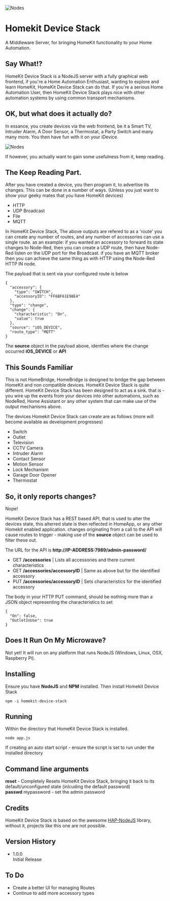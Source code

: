
![Nodes](https://github.com/marcus-j-davies/Homekit-Device-Stack/blob/master/HKDS.png?raw=true)
# Homekit Device Stack
A Middleware Server, for bringing HomeKit functionality to your Home Automation.

 ## Say What!?
HomeKit Device Stack is a NodeJS server with a fully graphical web frontend, if you're a Home Automation Enthusiast, wanting to explore and learn HomeKit, HomeKit Device Stack can do that. If you're a serious Home Automation User, then HomeKit Device Stack plays nice with other automation systems by using common transport mechanisms.

## OK, but what does it actually do?
In essance, you create devices via the web frontend, be it a Smart TV, Intruder Alarm, A Door Sensor, a Thermostat, a Party Switch and many many more.
You then have fun with it on your iDevice.

![Nodes](https://github.com/marcus-j-davies/Homekit-Device-Stack/blob/master/Screenshot.png?raw=true)

If however, you actually want to gain some usefulness from it, keep reading.

## The Keep Reading Part.
After you have created a device, you then program it, to advertise its changes. This can be done in a number of ways. (Unless you just want to show your geeky mates that you have HomeKit devices) 

  - HTTP
  - UDP Broadcast
  - File
  - MQTT 

In HomeKit Device Stack, The above outputs are refered to as a 'route' you can create any number of routes, and any number of accessories can use a single route.
as an example: if you wanted  an accessory to forward its state changes to Node-Red, then you can create a UDP route, then have Node-Red listen on the UDP port for the Broadcast.
if you have an MQTT broker then you can achieve the same thing as with HTTP using the Node-Red HTTP IN node.

The payload that is sent via your configured route is below  
```
{
  "accessory": {
    "type": "SWITCH",
    "accessoryID": "FF6BF61E98E4"
  },
  "type": "change",
  "change": {
    "characteristic": "On",
    "value": true
  },
  "source": "iOS_DEVICE",
  "route_type": "MQTT"
}
```

The **source** object in the payload above, identfies where the change occurred **iOS_DEVICE** or **API**

## This Sounds Familiar
This is not HomeBridge, HomeBridge is designed to bridge the gap between HomeKit and non compatible devices. HomeKit Device Stack is quite different.
HomeKit Device Stack has been designed to act as a sink. that is - you wire up the events from your devices into other automations, such as NodeRed, Home Assistant or any other system that can make use of the output mechanisms above.

The devices Homekit Device Stack can create are as follows (more will become available as development progresses)

  - Switch
  - Outlet
  - Television
  - CCTV Camera
  - Intruder Alarm
  - Contact Sensor
  - Motion Sensor
  - Lock Mechanism
  - Garage Door Opener
  - Thermostat


## So, it only reports changes?
Nope!

HomeKit Device Stack has a REST based API, that is used to alter the devices state, this alterred state is then reflected in HomeApp, or any other Homekit enabled application.
changes originating from a call to the API will cause routes to trigger - making use of the **source** object can be used to filter these out.

The URL for the API is **http://IP-ADDRESS:7989/admin-password/**

  - GET **/accessories**             | Lists all accessories and there current characteristics
  - GET **/accessories/accessoryID** | Same as above but for the identified accessory
  - PUT **/accessories/accessoryID** | Sets characteristics for the identified accessory

The body in your HTTP PUT command, should be nothing more than a JSON object representing the characteristics to set

```
{
  "On": false,
  "OutletInUse": true
}
```

## Does It Run On My Microwave?
Not yet!
It will run on any platform that runs NodeJS (Windows, Linux, OSX, Raspberry Pi).

## Installing   
Ensure you have **NodeJS** and **NPM** installed.
Then install Homekit Device Stack

    npm -i homekit-device-stack

## Running
Within the directory that HomeKit Device Stack is installed.

    node app.js

If creating an auto start script - ensure the script is set to run under the installed directory

## Command line arguments
**reset** - Completely Resets HomeKit Device Stack, bringing it back to its default/unconfigured state (inlcuding the default password)  
**passwd** mypassword - set the admin password

## Credits
HomeKit Device Stack is based on the awesome [HAP-NodeJS](https://github.com/KhaosT/HAP-NodeJS)
library, without it, projects like this one are not possible.

## Version History
  - 1.0.0  
    Initial Release

## To Do
  - Create a better UI for managing Routes
  - Continue to add more accessory types


